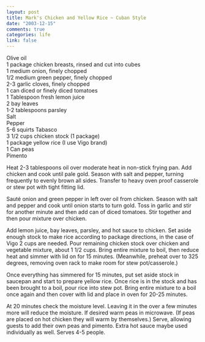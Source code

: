 ```yaml
--- 
layout: post
title: Mark's Chicken and Yellow Rice ~ Cuban Style
date: "2003-12-15"
comments: true
categories: life
link: false
---
```

Olive oil  
1 package chicken breasts, rinsed and cut into cubes  
1 medium onion, finely chopped  
1/2 medium green pepper, finely chopped  
2-3 garlic cloves, finely chopped  
1 can diced or finely diced tomatoes  
1 Tablespoon fresh lemon juice  
2 bay leaves  
1-2 tablespoons parsley  
Salt  
Pepper  
5-6 squirts Tabasco  
3 1/2 cups chicken stock (1 package)  
1 package yellow rice (I use Vigo brand)  
1 Can peas    
Pimento  

Heat 2-3 tablespoons oil over moderate heat in non-stick frying pan. Add chicken and cook until pale gold. Season with salt and pepper, turning frequently to evenly brown all sides. Transfer to heavy oven proof casserole or stew pot with tight fitting lid.

Sauté onion and green pepper in left over oil from chicken. Season with salt and pepper and cook until onion starts to turn gold. Toss in garlic and stir for another minute and then add can of diced tomatoes. Stir together and then pour mixture over chicken.

Add lemon juice, bay leaves, parsley, and hot sauce to chicken. Set aside enough stock to make rice according to package directions, in the case of Vigo 2 cups are needed. Pour remaining chicken stock over chicken and vegetable mixture, about 1 1/2 cups. Bring entire mixture to boil, then reduce heat and simmer with lid on for 15 minutes. (Meanwhile, preheat over to 325 degrees, removing oven rack to make room for stew pot/casserole.)

Once everything has simmered for 15 minutes, put set aside stock in saucepan and start to prepare yellow rice. Once rice is in the stock and has been brought to a boil, pour rice into stew pot. Bring entire mixture to a boil once again and then cover with lid and place in oven for 20-25 minutes.

At 20 minutes check the moisture level. Leaving it in the over a few minutes more will reduce the moisture. If desired warm peas in microwave. (If peas are placed on hot chicken they will warm by themselves.) Serve, allowing guests to add their own peas and pimento. Extra hot sauce maybe used individually as well. Serves 4-5 people.
